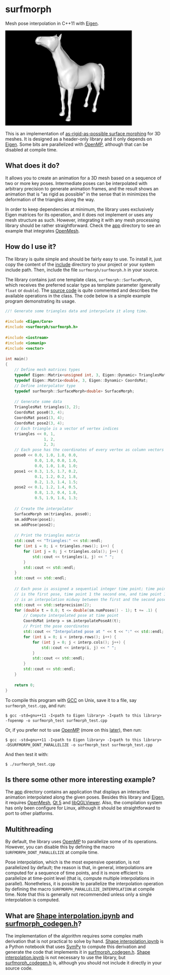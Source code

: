 # surfmorph
Mesh pose interpolation in C++11 with [Eigen](http://eigen.tuxfamily.org).

![Animation demonstration](app/demo.gif)

This is an implementation of
[as-rigid-as-possible surface morphing](http://link.springer.com/article/10.1007/s11390-011-1154-3)
for 3D meshes. It is designed as a header-only library and it only depends on
[Eigen](http://eigen.tuxfamily.org). Some bits are parallelized with
[OpenMP](http://openmp.org), although that can be disabled at compile time.

## What does it do?

It allows you to create an animation for a 3D mesh based on a sequence of two or
more key poses. Intermediate poses can be interpolated with arbitrary precision
to generate animation frames, and the result shows an animation that is "as
rigid as possible" in the sense that in minimizes the deformation of the
triangles along the way.

In order to keep dependencies at minimum, the library uses exclusively Eigen
matrices for its operation, and it does not implement or uses any mesh structure
as such. However, integrating it with any mesh processing library should be
rather straightforward. Check the [app](app) directory to see an example that
integrates [OpenMesh](http://www.openmesh.org).

## How do I use it?

The library is quite simple and should be fairly easy to use. To install it,
just copy the content of the [include](include) directory to your project or
your system include path. Then, include the file `surfmorph/surfmorph.h` in your
source.

The library contains just one template class, `surfmorph::SurfaceMorph`, which
receives the preferred scalar type as template parameter (generally `float` or
`double`). The [source code](surfmorph/surfmorph.h) is quite commented and
describes the available operations in the class. The code below is a simple
example program demonstrating its usage.

```C++
//! Generate some triangles data and interpolate it along time.

#include <Eigen/Core>
#include <surfmorph/surfmorph.h>

#include <iostream>
#include <iomanip>
#include <vector>

int main()
{
    // Define mesh matrices types
    typedef Eigen::Matrix<unsigned int, 3, Eigen::Dynamic> TrianglesMat;
    typedef Eigen::Matrix<double, 3, Eigen::Dynamic> CoordsMat;
    // Define interpolator type
    typedef surfmorph::SurfaceMorph<double> SurfaceMorph;

    // Generate some data
    TrianglesMat triangles(3, 2);
    CoordsMat pose0(3, 4);
    CoordsMat pose1(3, 4);
    CoordsMat pose2(3, 4);
    // Each triangle is a vector of vertex indices
    triangles << 0, 1,
                 1, 2,
                 2, 3;
    // Each pose has the coordinates of every vertex as column vectors
    pose0 << 0.0, 1.0, 1.0, 0.0,
             0.0, 1.0, 0.0, 1.0,
             0.0, 1.0, 1.0, 1.0;
    pose1 << 0.3, 1.5, 1.7, 0.2,
             0.1, 1.2, 0.2, 1.8,
             0.2, 1.3, 1.4, 1.5;
    pose2 << 0.1, 1.2, 1.4, 0.5,
             0.8, 1.3, 0.4, 1.8,
             0.5, 1.9, 1.6, 1.3;

    // Create the interpolator
    SurfaceMorph sm(triangles, pose0);
    sm.addPose(pose1);
    sm.addPose(pose2);

    // Print the triangles matrix
    std::cout << "Triangles:" << std::endl;
    for (int i = 0; i < triangles.rows(); i++) {
        for (int j = 0; j < triangles.cols(); j++) {
            std::cout << triangles(i, j) << " ";
        }
        std::cout << std::endl;
    }
    std::cout << std::endl;

    // Each pose is assigned a sequential integer time point; time point 0
    // is the first pose, time point 1 the second one, and time point 1.5
    // is an interpolation midway between the first and the second pose.
    std::cout << std::setprecision(2);
    for (double t = 0.0; t <= double(sm.numPoses() - 1); t += .1) {
        // Compute interpolated pose at time point
        CoordsMat interp = sm.interpolatePoseAt(t);
        // Print the pose coordinates
        std::cout << "Interpolated pose at " << t << ":" << std::endl;
        for (int i = 0; i < interp.rows(); i++) {
            for (int j = 0; j < interp.cols(); j++) {
                std::cout << interp(i, j) << " ";
            }
            std::cout << std::endl;
        }
        std::cout << std::endl;
    }

    return 0;
}
```

To compile this program with [GCC](https://gcc.gnu.org) on Unix, save it to a
file, say `surfmorph_test.cpp`, and run:

```Shell
$ gcc -std=gnu++11 -I<path to Eigen library> -I<path to this library> -fopenmp -o surfmorph_test surfmorph_test.cpp
```

Or, if you prefer not to use [OpenMP](http://openmp.org) (more on this
[later](#multithreading)), then run:

```Shell
$ gcc -std=gnu++11 -I<path to Eigen library> -I<path to this library> -DSURFMORPH_DONT_PARALLELIZE -o surfmorph_test surfmorph_test.cpp
```

And then test it with:

```Shell
$ ./surfmorph_test.cpp
```

## Is there some other more interesting example?

The [app](app) directory contains an application that displays an interactive
animation interpolated along the given poses. Besides this library and
[Eigen](http://eigen.tuxfamily.org), it requires
[OpenMesh](http://www.openmesh.org), [Qt 5](https://www.qt.io) and
[libQGLViewer](http://libqglviewer.com). Also, the compilation system has only
been configure for Linux, although it should be straightforward to port to other
platforms.

## Multithreading

By default, the library uses [OpenMP](http://openmp.org) to parallelize some of
its operations. However, you can disable this by defining the macro
`SURFMORPH_DONT_PARALLELIZE` at compile time.

Pose interpolation, which is the most expensive operation, is not parallelized
by default; the reason is that, in general, interpolations are computed for a
sequence of time points, and it is more efficient to parallelize at time-point
level (that is, compute multiple interpolations in parallel). Nonetheless, it is
possible to parallelize the interpolation operation by defining the macro
`SURFMORPH_PARALLELIZE_INTERPOLATION` at compile time. Note that this is
generally not recommended unless only a single interpolation is computed.

## What are [Shape interpolation.ipynb](Shape%20interpolation.ipynb) and [surfmorph_codegen.h](include/surfmorph/surfmorph_codegen.h)?

The implementation of the algorithm requires some complex math derivation that
is not practical to solve by hand.
[Shape interpolation.ipynb](Shape%20interpolation.ipynb) is a Python notebook that
uses [SymPy](http://www.sympy.org) to compute this derivation and generate the
code that implements it in
[surfmorph_codegen.h](include/surfmorph/surfmorph_codegen.h).
[Shape interpolation.ipynb](Shape%20interpolation.ipynb) is not necessary to use
the library, but [surfmorph_codegen.h](include/surfmorph/surfmorph_codegen.h)
is, although you should not include it directly in your source code.
